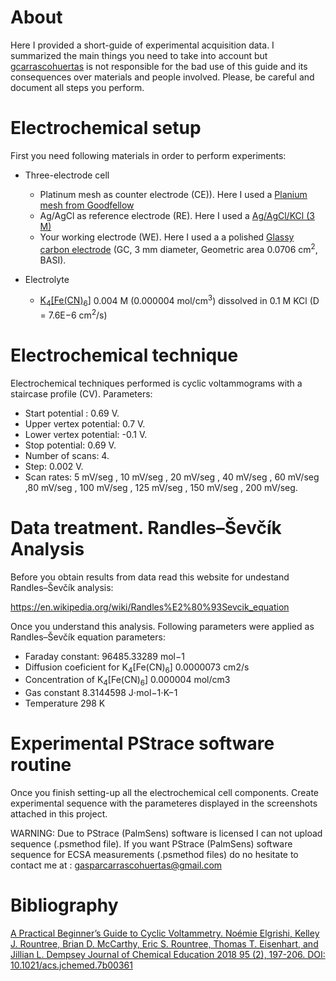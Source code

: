 # About

Here I provided a short-guide of experimental acquisition data. I summarized the main things you need to take into account but [gcarrascohuertas]( https://github.com/gcarrascohuertas) is not responsible for the bad use of this guide and its consequences over materials and people involved. Please, be careful and document all steps you perform. 

# Electrochemical setup

First you need following materials in order to perform experiments:

- Three-electrode cell

    - Platinum mesh as counter electrode (CE)). Here I used  a [Planium mesh from Goodfellow](http://www.goodfellow.com/A/Platinum-Mesh.html)
    - Ag/AgCl as reference electrode (RE). Here I used  a [Ag/AgCl/KCl (3 M)](https://www.basinc.com/products/MF-2056)
    - Your working electrode (WE). Here I used a a polished  [Glassy carbon electrode](https://www.basinc.com/products/MF-2012)   (GC, 3 mm diameter, Geometric area 0.0706 cm<sup>2</sup>, BASI).

- Electrolyte
    - [K<sub>4</sub>[Fe(CN)<sub>6</sub>]](https://www.sigmaaldrich.com/ES/es/search/k4fe%5Bcn%5D6?focus=products&page=1&perPage=30&sort=relevance&term=K4Fe%5BCN%5D6&type=product_name)  0.004 M (0.000004 mol/cm<sup>3</sup>) dissolved in 0.1 M KCl (D = 7.6E−6 cm<sup>2</sup>/s)
   
# Electrochemical technique

Electrochemical techniques performed is cyclic voltammograms with a staircase profile (CV). Parameters: 

   - Start potential : 0.69 V.
   - Upper vertex potential: 0.7 V.
   - Lower vertex potential: -0.1 V.
   - Stop potential: 0.69 V. 
   - Number of scans: 4.
   - Step: 0.002 V.
   - Scan rates: 5 mV/seg , 10 mV/seg , 20 mV/seg , 40 mV/seg , 60 mV/seg ,80 mV/seg , 100 mV/seg , 125 mV/seg , 150 mV/seg , 200 mV/seg.
   
# Data treatment. Randles–Ševčík Analysis

Before you obtain results from data read this website for undestand Randles–Ševčík analysis:

https://en.wikipedia.org/wiki/Randles%E2%80%93Sevcik_equation

Once you understand this analysis. Following parameters were applied as Randles–Ševčík equation parameters:

- Faraday constant: 96485.33289 mol−1
- Diffusion coeficient for K<sub>4</sub>[Fe(CN)<sub>6</sub>] 0.0000073 cm2/s
- Concentration of K<sub>4</sub>[Fe(CN)<sub>6</sub>] 0.000004 mol/cm3
- Gas constant 8.3144598 J⋅mol−1⋅K−1
- Temperature 298 K

# Experimental PStrace software routine 

Once you finish setting-up all the electrochemical cell components. Create experimental sequence with the parameteres displayed in the  screenshots attached in this project.  

WARNING: Due to PStrace (PalmSens) software is licensed I can not upload sequence (.psmethod file). If you want PStrace (PalmSens) software sequence for ECSA measurements (.psmethod files) do no hesitate to contact me at :  gasparcarrascohuertas@gmail.com

# Bibliography

[A Practical Beginner’s Guide to Cyclic Voltammetry. Noémie Elgrishi, Kelley J. Rountree, Brian D. McCarthy, Eric S. Rountree, Thomas T. Eisenhart, and Jillian L. Dempsey
Journal of Chemical Education 2018 95 (2), 197-206. DOI: 10.1021/acs.jchemed.7b00361](https://pubs.acs.org/doi/10.1021/acs.jchemed.7b00361)
